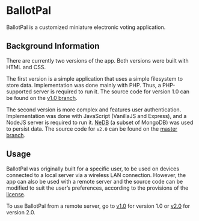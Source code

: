 # BallotPal
BallotPal is a customized miniature electronic voting application.

## Background Information
There are currently two versions of the app. Both versions were built with HTML and CSS.

The first version is a simple application that uses a simple filesystem to store data. Implementation was done mainly with PHP. Thus, a PHP-supported server is required to run it. The source code for version 1.0 can be found on the [v1.0 branch](https://github.com/Chukwuamaka/ballotpal/tree/v1.0).

The second version is more complex and features user authentication. Implementation was done with JavaScript (VanillaJS and Express), and a NodeJS server is required to run it. [NeDB](https://github.com/louischatriot/nedb) (a subset of MongoDB) was used to persist data. The source code for `v2.0` can be found on the [master branch](https://github.com/Chukwuamaka/ballotpal/tree/master).

## Usage
BallotPal was originally built for a specific user, to be used on devices connected to a local server via a wireless LAN connection. However, the app can also be used with a remote server and the source code can be modified to suit the user’s preferences, according to the provisions of the [license](https://github.com/Chukwuamaka/ballotpal/blob/master/LICENSE).

To use BallotPal from a remote server, go to [v1.0](https://bit.ly/2wc7g2g) for version 1.0 or [v2.0](ballotpal.herokuapp.com) for version 2.0.

